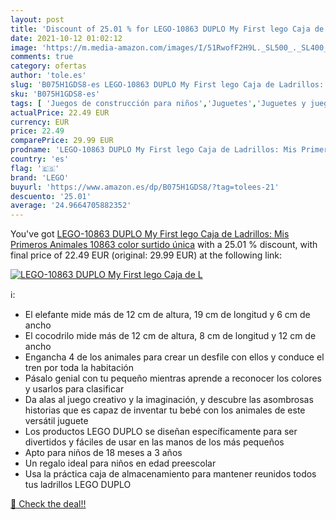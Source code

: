 ```yaml
---
layout: post
title: 'Discount of 25.01 % for LEGO-10863 DUPLO My First lego Caja de L'
date: 2021-10-12 01:02:12
image: 'https://m.media-amazon.com/images/I/51RwofF2H9L._SL500_._SL400_.jpg'
comments: true
category: ofertas
author: 'tole.es'
slug: 'B075H1GDS8-es LEGO-10863 DUPLO My First lego Caja de Ladrillos: Mis...'
sku: 'B075H1GDS8-es'
tags: [ 'Juegos de construcción para niños','Juguetes','Juguetes y juegos','lego', ]
actualPrice: 22.49 EUR
currency: EUR
price: 22.49
comparePrice: 29.99 EUR
prodname: 'LEGO-10863 DUPLO My First lego Caja de Ladrillos: Mis Primeros Animales  10863   color surtido  única'
country: 'es'
flag: '🇪🇸'
brand: 'LEGO'
buyurl: 'https://www.amazon.es/dp/B075H1GDS8/?tag=tolees-21'
descuento: '25.01'
average: '24.9664705882352'
---
```


You've got [LEGO-10863 DUPLO My First lego Caja de Ladrillos: Mis Primeros Animales  10863   color surtido  única](https://www.amazon.es/dp/B075H1GDS8/?tag=tolees-21) with a  25.01 % discount, with final price of 22.49 EUR (original: 29.99 EUR) at the following link:

[![LEGO-10863 DUPLO My First lego Caja de L](https://m.media-amazon.com/images/I/51RwofF2H9L._SL500_._SL400_.jpg)](https://www.amazon.es/dp/B075H1GDS8/?tag=tolees-21)

ℹ️:

- El elefante mide más de 12 cm de altura, 19 cm de longitud y 6 cm de ancho
- El cocodrilo mide más de 12 cm de altura, 8 cm de longitud y 12 cm de ancho
- Engancha 4 de los animales para crear un desfile con ellos y conduce el tren por toda la habitación
- Pásalo genial con tu pequeño mientras aprende a reconocer los colores y usarlos para clasificar
- Da alas al juego creativo y la imaginación, y descubre las asombrosas historias que es capaz de inventar tu bebé con los animales de este versátil juguete
- Los productos LEGO DUPLO se diseñan específicamente para ser divertidos y fáciles de usar en las manos de los más pequeños
- Apto para niños de 18 meses a 3 años
- Un regalo ideal para niños en edad preescolar
- Usa la práctica caja de almacenamiento para mantener reunidos todos tus ladrillos LEGO DUPLO

[🛒 Check the deal!!](https://www.amazon.es/dp/B075H1GDS8/?tag=tolees-21)
